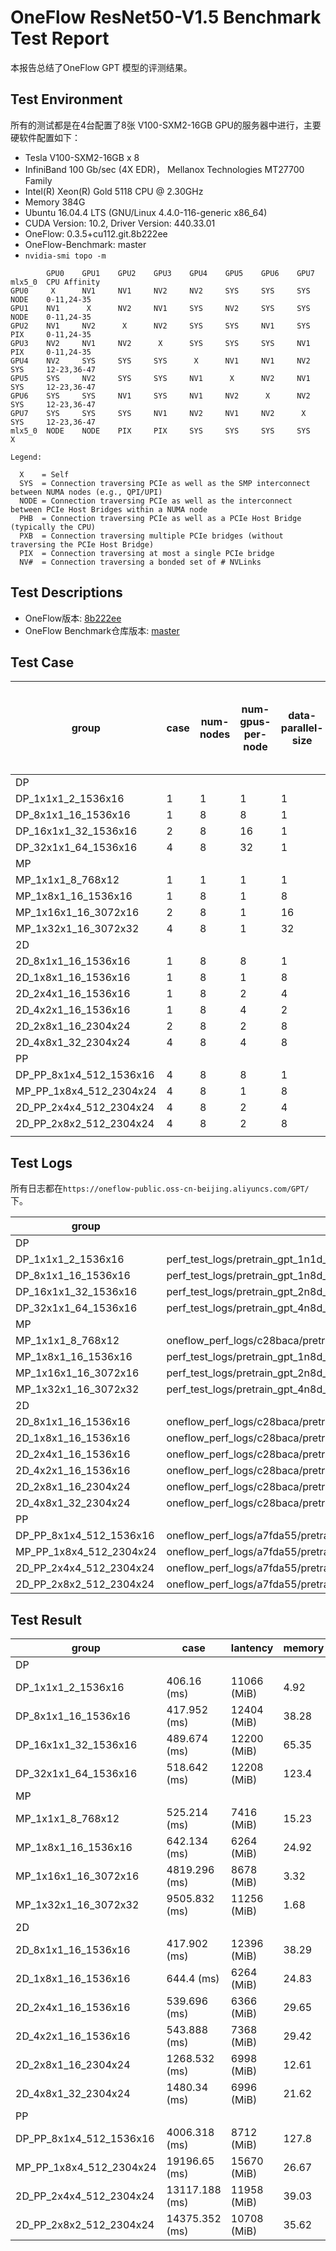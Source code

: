 # OneFlow ResNet50-V1.5 Benchmark Test Report

本报告总结了OneFlow GPT 模型的评测结果。

## Test Environment

所有的测试都是在4台配置了8张 V100-SXM2-16GB GPU的服务器中进行，主要硬软件配置如下：

- Tesla V100-SXM2-16GB x 8
- InfiniBand 100 Gb/sec (4X EDR)， Mellanox Technologies MT27700 Family
- Intel(R) Xeon(R) Gold 5118 CPU @ 2.30GHz
- Memory 384G
- Ubuntu 16.04.4 LTS (GNU/Linux 4.4.0-116-generic x86_64)
- CUDA Version: 10.2, Driver Version: 440.33.01
- OneFlow: 0.3.5+cu112.git.8b222ee
- OneFlow-Benchmark: master
- `nvidia-smi topo -m`

```
        GPU0    GPU1    GPU2    GPU3    GPU4    GPU5    GPU6    GPU7    mlx5_0  CPU Affinity
GPU0     X      NV1     NV1     NV2     NV2     SYS     SYS     SYS     NODE    0-11,24-35
GPU1    NV1      X      NV2     NV1     SYS     NV2     SYS     SYS     NODE    0-11,24-35
GPU2    NV1     NV2      X      NV2     SYS     SYS     NV1     SYS     PIX     0-11,24-35
GPU3    NV2     NV1     NV2      X      SYS     SYS     SYS     NV1     PIX     0-11,24-35
GPU4    NV2     SYS     SYS     SYS      X      NV1     NV1     NV2     SYS     12-23,36-47
GPU5    SYS     NV2     SYS     SYS     NV1      X      NV2     NV1     SYS     12-23,36-47
GPU6    SYS     SYS     NV1     SYS     NV1     NV2      X      NV2     SYS     12-23,36-47
GPU7    SYS     SYS     SYS     NV1     NV2     NV1     NV2      X      SYS     12-23,36-47
mlx5_0  NODE    NODE    PIX     PIX     SYS     SYS     SYS     SYS      X

Legend:

  X    = Self
  SYS  = Connection traversing PCIe as well as the SMP interconnect between NUMA nodes (e.g., QPI/UPI)
  NODE = Connection traversing PCIe as well as the interconnect between PCIe Host Bridges within a NUMA node
  PHB  = Connection traversing PCIe as well as a PCIe Host Bridge (typically the CPU)
  PXB  = Connection traversing multiple PCIe bridges (without traversing the PCIe Host Bridge)
  PIX  = Connection traversing at most a single PCIe bridge
  NV#  = Connection traversing a bonded set of # NVLinks

```

## Test Descriptions

- OneFlow版本: [8b222ee](https://github.com/Oneflow-Inc/oneflow/commit/8b222eed25384007e3689913414ab3b1c97a06ea)
- OneFlow Benchmark仓库版本: [master](https://github.com/Oneflow-Inc/OneFlow-Benchmark)

## Test Case

group | case | num-nodes | num-gpus-per-node | data-parallel-size | tensor-model-parallel-size | pipeline-model-parallel-size | micro-batch-size | micro-batch-size-times-data-parallel-size | num-accumulation-steps | global-batch-size | hidden-size | num-attention-heads | num-layers
-- | -- | -- | -- | -- | -- | -- | -- | -- | -- | -- | -- | -- | --
DP |  |  |  |  |  |  |  |  |  |  |  |  | 
 | DP_1x1x1_2_1536x16 | 1 | 1 | 1 | 1 | 1 | 2 | 2 | 1 | 2 | 1536 | 16 | 16
 | DP_8x1x1_16_1536x16 | 1 | 8 | 8 | 1 | 1 | 2 | 16 | 1 | 16 | 1536 | 16 | 16
 | DP_16x1x1_32_1536x16 | 2 | 8 | 16 | 1 | 1 | 2 | 32 | 1 | 32 | 1536 | 16 | 16
 | DP_32x1x1_64_1536x16 | 4 | 8 | 32 | 1 | 1 | 2 | 64 | 1 | 64 | 1536 | 16 | 16
MP |  |  |  |  |  |  |  |  |  |  |  |  | 
 | MP_1x1x1_8_768x12 | 1 | 1 | 1 | 1 | 1 | 8 | 8 | 1 | 8 | 768 | 12 | 12
 | MP_1x8x1_16_1536x16 | 1 | 8 | 1 | 8 | 1 | 16 | 16 | 1 | 16 | 1536 | 16 | 16
 | MP_1x16x1_16_3072x16 | 2 | 8 | 1 | 16 | 1 | 16 | 16 | 1 | 16 | 3072 | 32 | 16
 | MP_1x32x1_16_3072x32 | 4 | 8 | 1 | 32 | 1 | 16 | 16 | 1 | 16 | 3072 | 32 | 32
2D |  |  |  |  |  |  |  |  |  |  |  |  | 
 | 2D_8x1x1_16_1536x16 | 1 | 8 | 8 | 1 | 1 | 2 | 16 | 1 | 16 | 1536 | 16 | 16
 | 2D_1x8x1_16_1536x16 | 1 | 8 | 1 | 8 | 1 | 16 | 16 | 1 | 16 | 1536 | 16 | 16
 | 2D_2x4x1_16_1536x16 | 1 | 8 | 2 | 4 | 1 | 8 | 16 | 1 | 16 | 1536 | 16 | 16
 | 2D_4x2x1_16_1536x16 | 1 | 8 | 4 | 2 | 1 | 4 | 16 | 1 | 16 | 1536 | 16 | 16
 | 2D_2x8x1_16_2304x24 | 2 | 8 | 2 | 8 | 1 | 8 | 16 | 1 | 16 | 2304 | 24 | 24
 | 2D_4x8x1_32_2304x24 | 4 | 8 | 4 | 8 | 1 | 8 | 32 | 1 | 32 | 2304 | 24 | 24
PP |  |  |  |  |  |  |  |  |  |  |  |  | 
 | DP_PP_8x1x4_512_1536x16 | 4 | 8 | 8 | 1 | 4 | 2 | 16 | 32 | 512 | 1536 | 16 | 16
 | MP_PP_1x8x4_512_2304x24 | 4 | 8 | 1 | 8 | 4 | 16 | 16 | 32 | 512 | 2304 | 24 | 24
 | 2D_PP_2x4x4_512_2304x24 | 4 | 8 | 2 | 4 | 4 | 8 | 16 | 32 | 512 | 2304 | 24 | 24
 | 2D_PP_2x8x2_512_2304x24 | 4 | 8 | 2 | 8 | 2 | 8 | 16 | 32 | 512 | 2304 | 24 | 24
 |  |  |  |  |  |  |  |  |  |  |  |  | 

## Test Logs
  所有日志都在`https://oneflow-public.oss-cn-beijing.aliyuncs.com/GPT/`下。 

group  |  case  |  oneflow_logs
--  |  --  |  --
DP  |    |  
  |  DP_1x1x1_2_1536x16  |  perf_test_logs/pretrain_gpt_1n1d_dp1_mp1_pp1_mbz2_gbz2_s2048_l16_h1536_nh16.log
  |  DP_8x1x1_16_1536x16  |  perf_test_logs/pretrain_gpt_1n8d_dp8_mp1_pp1_mbz2_gbz16_s2048_l16_h1536_nh16.log
  |  DP_16x1x1_32_1536x16  |  perf_test_logs/pretrain_gpt_2n8d_dp16_mp1_pp1_mbz2_gbz32_s2048_l16_h1536_nh16.log
  |  DP_32x1x1_64_1536x16  |  perf_test_logs/pretrain_gpt_4n8d_dp32_mp1_pp1_mbz2_gbz64_s2048_l16_h1536_nh16.log
MP  |    |  
  |  MP_1x1x1_8_768x12  |  oneflow_perf_logs/c28baca/pretrain_gpt_1n1d_dp1_mp1_pp1_mbz8_gbz8_s2048_l12_h768_nh12.log
  |  MP_1x8x1_16_1536x16  |  perf_test_logs/pretrain_gpt_1n8d_dp1_mp8_pp1_mbz16_gbz16_s2048_l16_h1536_nh16.log
  |  MP_1x16x1_16_3072x16  |  perf_test_logs/pretrain_gpt_2n8d_dp1_mp16_pp1_mbz16_gbz16_s2048_l16_h3072_nh32.log
  |  MP_1x32x1_16_3072x32  |  perf_test_logs/pretrain_gpt_4n8d_dp1_mp32_pp1_mbz16_gbz16_s2048_l32_h3072_nh32.log
2D  |    |  
  |  2D_8x1x1_16_1536x16  |  oneflow_perf_logs/c28baca/pretrain_gpt_1n8d_dp8_mp1_pp1_mbz2_gbz16_s2048_l16_h1536_nh16.log
  |  2D_1x8x1_16_1536x16  |  oneflow_perf_logs/c28baca/pretrain_gpt_1n8d_dp1_mp8_pp1_mbz16_gbz16_s2048_l16_h1536_nh16.log
  |  2D_2x4x1_16_1536x16  |  oneflow_perf_logs/c28baca/pretrain_gpt_1n8d_dp2_mp4_pp1_mbz8_gbz16_s2048_l16_h1536_nh16.log
  |  2D_4x2x1_16_1536x16  |  oneflow_perf_logs/c28baca/pretrain_gpt_1n8d_dp4_mp2_pp1_mbz4_gbz16_s2048_l16_h1536_nh16.log
  |  2D_2x8x1_16_2304x24  |  oneflow_perf_logs/c28baca/pretrain_gpt_2n8d_dp2_mp8_pp1_mbz8_gbz16_s2048_l24_h2304_nh24.log
  |  2D_4x8x1_32_2304x24  |  oneflow_perf_logs/c28baca/pretrain_gpt_4n8d_dp4_mp8_pp1_mbz8_gbz32_s2048_l24_h2304_nh24.log
PP  |    |  
  |  DP_PP_8x1x4_512_1536x16  |  oneflow_perf_logs/a7fda55/pretrain_gpt_4n8d_dp8_mp1_pp4_mbz2_gbz512_s2048_l16_h1536_nh16.log
  |  MP_PP_1x8x4_512_2304x24  |  oneflow_perf_logs/a7fda55/pretrain_gpt_4n8d_dp1_mp8_pp4_mbz16_gbz512_s2048_l24_h2304_nh24.log
  |  2D_PP_2x4x4_512_2304x24  |  oneflow_perf_logs/a7fda55/pretrain_gpt_4n8d_dp2_mp4_pp4_mbz8_gbz512_s2048_l24_h2304_nh24.log
  |  2D_PP_2x8x2_512_2304x24  |  oneflow_perf_logs/a7fda55/pretrain_gpt_4n8d_dp2_mp8_pp2_mbz8_gbz512_s2048_l24_h2304_nh24.log


## Test Result

group  |  case  |  lantency  |  memory  |  throuthput(sample/sec)
--  |  --  |  --  | --  |  -- 
DP  |    |    |    |  
  |  DP_1x1x1_2_1536x16  |  406.16 (ms)  |  11066 (MiB)  |  4.92
  |  DP_8x1x1_16_1536x16  |  417.952 (ms)  |  12404 (MiB)  |  38.28
  |  DP_16x1x1_32_1536x16  |  489.674 (ms)  |  12200 (MiB)  |  65.35
  |  DP_32x1x1_64_1536x16  |  518.642 (ms)  |  12208 (MiB)  |  123.4
MP  |    |    |    |  
  |  MP_1x1x1_8_768x12  |  525.214 (ms)  |  7416 (MiB)  |  15.23
  |  MP_1x8x1_16_1536x16  |  642.134 (ms)  |  6264 (MiB)  |  24.92
  |  MP_1x16x1_16_3072x16  |  4819.296 (ms)  |  8678 (MiB)  |  3.32
  |  MP_1x32x1_16_3072x32  |  9505.832 (ms)  |  11256 (MiB)  |  1.68
2D  |    |    |    |  
  |  2D_8x1x1_16_1536x16  |  417.902 (ms)  |  12396 (MiB)  |  38.29
  |  2D_1x8x1_16_1536x16  |  644.4 (ms)  |  6264 (MiB)  |  24.83
  |  2D_2x4x1_16_1536x16  |  539.696 (ms)  |  6366 (MiB)  |  29.65
  |  2D_4x2x1_16_1536x16  |  543.888 (ms)  |  7368 (MiB)  |  29.42
  |  2D_2x8x1_16_2304x24  |  1268.532 (ms)  |  6998 (MiB)  |  12.61
  |  2D_4x8x1_32_2304x24  |  1480.34 (ms)  |  6996 (MiB)  |  21.62
PP  |    |    |    |  
  |  DP_PP_8x1x4_512_1536x16  |  4006.318 (ms)  |  8712 (MiB)  |  127.8
  |  MP_PP_1x8x4_512_2304x24  |  19196.65 (ms)  |  15670 (MiB)  |  26.67
  |  2D_PP_2x4x4_512_2304x24  |  13117.188 (ms)  |  11958 (MiB)  |  39.03
  |  2D_PP_2x8x2_512_2304x24  |  14375.352 (ms)  |  10708 (MiB)  |  35.62
  

